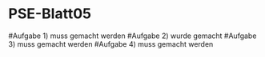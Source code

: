 
# PSE-Blatt05

#Aufgabe 1) muss gemacht werden 
#Aufgabe 2) wurde gemacht 
#Aufgabe 3) muss gemacht werden
#Aufgabe 4) muss gemacht werden
